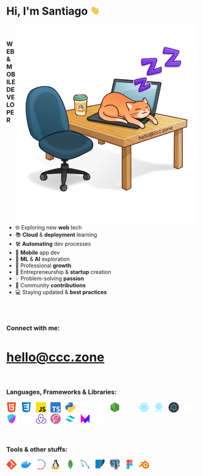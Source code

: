 # Hi, I'm Santiago <a href="#"><img src='./assets/hello.webp' width='25px' height='auto' alt='' /></a>

<a href="#"><img src='./assets/cat.png' width='480' height='auto' align='right' alt='cat image' /></a>

<br />

### WEB & MOBILE DEVELOPER

<br />
  
- 🌐 Exploring new **web** tech
- 📚 **Cloud** & **deployment** learning
- 🛠️ **Automating** dev processes
- 📱 **Mobile** app dev
- 🧠 **ML** & **AI** exploration
- 🌱 Professional **growth**
- 💼 Entrepreneurship & **startup** creation
- 💡 Problem-solving **passion**
- 🚀 Community **contributions**
- 💻 Staying updated & **best practices**

<br />
<br />

### Connect with me: <a href="mailto:hello@ccc.zone"><h1>hello@ccc.zone</h1></a>

<br />

### Languages, Frameworks & Libraries:

<a href="#"><img src='./assets/html.svg' width='27px' height='auto' title='HTML' alt='HTML' /></a> &nbsp;
<a href="#"><img src='./assets/css.svg' width='27px' height='auto' title='CSS' alt='CSS' /></a> &nbsp;
<a href="#"><img src='./assets/javascript.svg' width='27px' height='auto' title='JavaScript' alt='JavaScript' /></a> &nbsp;
<a href="#"><img src='./assets/typescript.svg' width='27px' height='auto' title='TypeScript' alt='TypeScript' /></a> &nbsp;
<a href="#"><img src='./assets/python.svg' width='27px' height='auto' title='Python' alt='Python' /></a> &nbsp;
<a href="#"><img src='./assets/markdown.svg' width='27px' height='auto' title='Markdown' alt='Markdown' /></a> &nbsp;
<a href="#"><img src='./assets/json.svg' width='27px' height='auto' title='JSON' alt='JSON' /></a> &nbsp;
<a href="#"><img src='./assets/node.svg' width='27px' height='auto' title='Node' alt='Node' /></a> &nbsp;
<a href="#"><img src='./assets/express.svg' width='27px' height='auto' title='Express' alt='Express' /></a> &nbsp;
<a href="#"><img src='./assets/react.svg' width='27px' height='auto' title='React' alt='React' /></a> &nbsp;
<a href="#"><img src='./assets/reactnative.svg' width='27px' height='auto' title='React Native' alt='React Native' /></a> &nbsp;
<a href="#"><img src='./assets/electron.svg' width='27px' height='auto' title='Electron' alt='Electron' /></a> &nbsp;
<a href="#"><img src='./assets/next.svg' width='27px' height='auto' title='Next' alt='Next' /></a> &nbsp;
<a href="#"><img src='./assets/nextauth.svg' width='27px' height='auto' title='NextAuth' alt='NextAuth' /></a> &nbsp;
<a href="#"><img src='./assets/socketio.svg' width='27px' height='auto' title='Socket IO' alt='Socket IO' /></a> &nbsp;
<a href="#"><img src='./assets/redux.svg' width='27px' height='auto' title='Redux' alt='Redux' /></a> &nbsp;
<a href="#"><img src='./assets/sass.svg' width='27px' height='auto' title='Sass' alt='Sass' /></a> &nbsp;
<a href="#"><img src='./assets/tailwind.svg' width='27px' height='auto' title='Tailwind CSS' alt='Tailwind CSS' /></a> &nbsp;
<a href="#"><img src='./assets/framermotion.svg' width='27px' height='auto' title='Framer Motion' alt='Framer Motion' /></a> &nbsp;
<a href="#"><img src='./assets/three.svg' width='27px' height='auto' title='Three JS' alt='Three JS' /></a>

<br />

### Tools & other stuffs:

<a href="#"><img src='./assets/git.svg' width='27px' height='auto' title='Git' alt='Git' /></a> &nbsp;
<a href="#"><img src='./assets/docker.svg' width='27px' height='auto' title='Docker' alt='Docker' /></a> &nbsp;
<a href="#"><img src='./assets/turborepo.svg' width='27px' height='auto' title='Turborepo' alt='Turborepo' /></a> &nbsp;
<a href="#"><img src='./assets/linux.svg' width='27px' height='auto' title='Linux' alt='Linux' /></a> &nbsp;
<a href="#"><img src='./assets/mongodb.svg' width='27px' height='auto' title='MongoDB' alt='MongoDB' /></a> &nbsp;
<a href="#"><img src='./assets/mysql.svg' width='27px' height='auto' title='MySQL' alt='MySQL' /></a> &nbsp;
<a href="#"><img src='./assets/sqlite.svg' width='27px' height='auto' title='SQLite' alt='SQLite' /></a> &nbsp;
<a href="#"><img src='./assets/postgresql.svg' width='27px' height='auto' title='PostgreSQL' alt='PostgreSQL' /></a> &nbsp;
<a href="#"><img src='./assets/figma.svg' width='27px' height='auto' title='Figma' alt='Figma' /></a> &nbsp;
<a href="#"><img src='./assets/blender.svg' width='27px' height='auto' title='Blender' alt='Blender' /></a>

<br />
